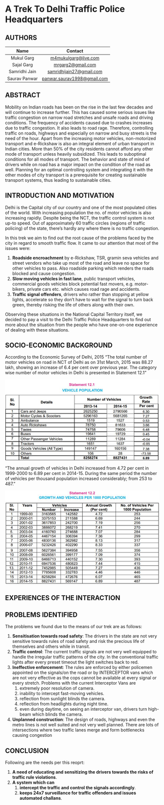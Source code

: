 # A  Trek To Delhi Traffic Police Headquarters
## AUTHORS

| Name          | Contact                   |
| :-----------: | :-----------------------: |
|Mukul Garg     |m4mukulgarg@live.com       |
|Sajal Garg     |mrgarg2@gmail.com          |
|Samridhi Jain  |samridhijain27@gmail.com   |
|Saurav Panwar  |panwar.saurav1998@gmail.com|


## ABSTRACT
Mobility on Indian roads has been on the rise in the last few decades and will continue to increase further. This has caused some serious issues like traffic congestion on narrow road stretches and unsafe roads and driving conditions. The frequency of accidents caused due to crashes increases due to traffic congestion. It also leads to road rage. Therefore, controlling traffic on roads, highways and especially on narrow and busy streets is the need of the hour. Apart from the increasing motor vehicles, non-motorized transport and e-Rickshaw is also an integral element of urban transport in Indian cities. More than 50% of the city residents cannot afford any other mode of transport unless heavily subsidized. This leads to suboptimal conditions for all modes of transport. The behavior and state of mind of drivers while on road has a major impact on the condition of the road as well. Planning for an optimal controlling system and integrating it with the other modes of city transport is a prerequisite for creating sustainable transport systems, thus leading to sustainable cities.

## INTRODUCTION AND MOTIVATION
Delhi is the Capital city of our country and one of the most populated cities of the world. With increasing population the no. of motor vehicles is also increasing rapidly. Despite being the NCT, the traffic control system is not up-to speed. Out of approximately 60 traffic circles (regions of traffic policing) of the state, there’s hardly any where there is no traffic congestion.

In this trek we aim to find out the root cause of the problems faced by the city in regard to smooth traffic flow. It came to our attention that most of the issues were:
1.	**Roadside encroachment** by e-Rickshaw, TSR, gramin seva vehicles and street vendors who take up most of the road and leave no space for other vehicles to pass. Also roadside parking which renders the roads blocked and cause congestion.
2.	**Slow moving vehicles in fast lane**, public transport vehicles, commercial goods vehicles block potential fast movers, e.g. motor-bikers, private cars etc. which causes road rage and accidents.
3.	**Traffic signal offenders**, drivers who rather than stopping at yellow lights, accelerate so they don’t have to wait for the signal to turn back green, thereby risking the life of others along with their own.

Observing these situations in the National Capital Territory itself, we decided to pay a visit to the Delhi Traffic Police Headquarters to find out more about the situation from the people who have one-on-one experience of dealing with these situations.

## SOCIO-ECONOMIC BACKGROUND
According to the Economic Survey of Delhi, 2015 “The total number of motor vehicles on road in NCT of Delhi as on 31st March, 2015 was 88.27 lakh, showing an increase of 6.4 per cent over previous year. The category wise number of motor vehicles in Delhi is presented in Statement 12.1”

![Table: Vehicle Population](/static/vehicle-pop.JPG)

“The annual growth of vehicles in Delhi increased from 4.72 per cent in 1999-2000 to 6.89 per cent in 2014-15. During the same period the number of vehicles per thousand population increased considerably; from 253 to 487.”

![Table: Vehicle Growth](/static/vehicle-growth.JPG)



## EXPERIENCES OF THE INTERACTION



## PROBLEMS IDENTIFIED
The problems we found due to the means of our trek are as follows:
1.	**Sensitisation towards road safety**: The drivers in the state are not very sensitive towards rules of road safety and risk the precious life of themselves and others while in transit.
2.	**Traffic control**: The current traffic signals are not very well equipped to handle the irregular traffic patterns of the city. In the conventional traffic lights after every preset timeout the light switches back to red. 
3.	**Ineffective enforcement**: The rules are enforced by either policemen appointed on the signals/on the road or by INTERCEPTOR vans which are not very effective as the cops cannot be available at every signal or every stretch. Problems with the current Interceptor Vans are
    1.	extremely poor resolution of camera.
    2.	inability to intercept fast-moving vehicles.
    3.	reflection from sunlight blinds the camera.
    4.	reflection from headlights during night time.
    5.	even during daytime, on seeing an interceptor van, drivers turn high-beam which blinds the camera.
4.	**Unplanned construction**: The design of roads, highways and even the metro lines is not well suited and not very well planned. There are lots of intersections where two traffic lanes merge and form bottlenecks causing congestion

## CONCLUSION
Following are the needs per this reoprt:
1. **A need of educating and sensitizing the drivers towards the risks of traffic rule violations**.
2. **A system which can**
    1. **intercept the traffic and control the signals accordingly**.
    2. **keeps 24x7 surveillance for traffic offenders and issues automated challans**.
